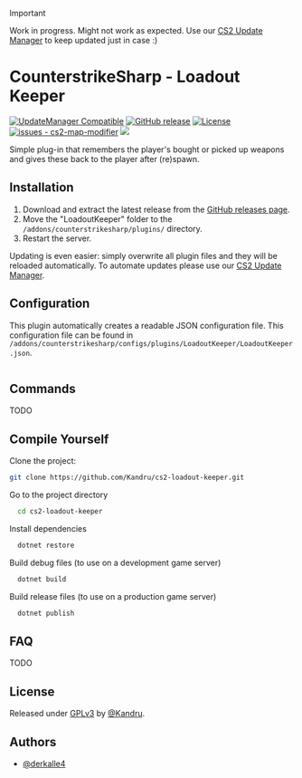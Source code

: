 > [!IMPORTANT]  
> Work in progress. Might not work as expected. Use our [CS2 Update Manager](https://github.com/Kandru/cs2-update-manager/) to keep updated just in case :)

# CounterstrikeSharp - Loadout Keeper

[![UpdateManager Compatible](https://img.shields.io/badge/CS2-UpdateManager-darkgreen)](https://github.com/Kandru/cs2-update-manager/)
[![GitHub release](https://img.shields.io/github/release/Kandru/cs2-loadout-keeper?include_prereleases=&sort=semver&color=blue)](https://github.com/Kandru/cs2-loadout-keeper/releases/)
[![License](https://img.shields.io/badge/License-GPLv3-blue)](#license)
[![issues - cs2-map-modifier](https://img.shields.io/github/issues/Kandru/cs2-loadout-keeper)](https://github.com/Kandru/cs2-loadout-keeper/issues)
[![](https://www.paypalobjects.com/en_US/i/btn/btn_donateCC_LG.gif)](https://www.paypal.com/donate/?hosted_button_id=C2AVYKGVP9TRG)

Simple plug-in that remembers the player's bought or picked up weapons and gives these back to the player after (re)spawn.

## Installation

1. Download and extract the latest release from the [GitHub releases page](https://github.com/Kandru/cs2-loadout-keeper/releases/).
2. Move the "LoadoutKeeper" folder to the `/addons/counterstrikesharp/plugins/` directory.
3. Restart the server.

Updating is even easier: simply overwrite all plugin files and they will be reloaded automatically. To automate updates please use our [CS2 Update Manager](https://github.com/Kandru/cs2-update-manager/).


## Configuration

This plugin automatically creates a readable JSON configuration file. This configuration file can be found in `/addons/counterstrikesharp/configs/plugins/LoadoutKeeper/LoadoutKeeper.json`.

```json

```

## Commands

TODO

## Compile Yourself

Clone the project:

```bash
git clone https://github.com/Kandru/cs2-loadout-keeper.git
```

Go to the project directory

```bash
  cd cs2-loadout-keeper
```

Install dependencies

```bash
  dotnet restore
```

Build debug files (to use on a development game server)

```bash
  dotnet build
```

Build release files (to use on a production game server)

```bash
  dotnet publish
```

## FAQ

TODO

## License

Released under [GPLv3](/LICENSE) by [@Kandru](https://github.com/Kandru).

## Authors

- [@derkalle4](https://www.github.com/derkalle4)
